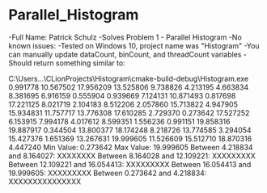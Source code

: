 # Parallel_Histogram
-Full Name: Patrick Schulz
-Solves Problem 1 - Parallel Histogram
-No known issues:
-Tested on Windows 10, project name was "Histogram"
-You can manually update dataCount, binCount, and threadCount variables
-Should return something similar to:

C:\Users\...\CLionProjects\Histogram\cmake-build-debug\Histogram.exe
0.991778
10.567502
17.956209
13.525806
9.738826
4.213195
4.663834
8.381695
6.916159
0.555904
0.939669
7.124131
10.871493
0.817698
17.221125
8.021719
2.104183
8.512206
2.057860
15.713822
4.947905
15.934831
11.757717
13.776308
17.610285
2.729370
0.273642
17.527252
6.153915
7.994178
4.017612
8.599351
1.556236
0.991151
19.858316
19.887917
0.344504
13.800377
18.174248
8.218726
13.774585
3.294054
15.427376
1.651369
13.267631
19.999605
11.526609
15.512710
18.870316
4.447240
Min Value: 0.273642
Max Value: 19.999605
Between 4.218834 and 8.164027: XXXXXXXX
Between 8.164028 and 12.109221: XXXXXXXXX
Between 12.109221 and 16.054413: XXXXXXXXX
Between 16.054413 and 19.999605: XXXXXXXXX
Between 0.273642 and 4.218834: XXXXXXXXXXXXXXX

